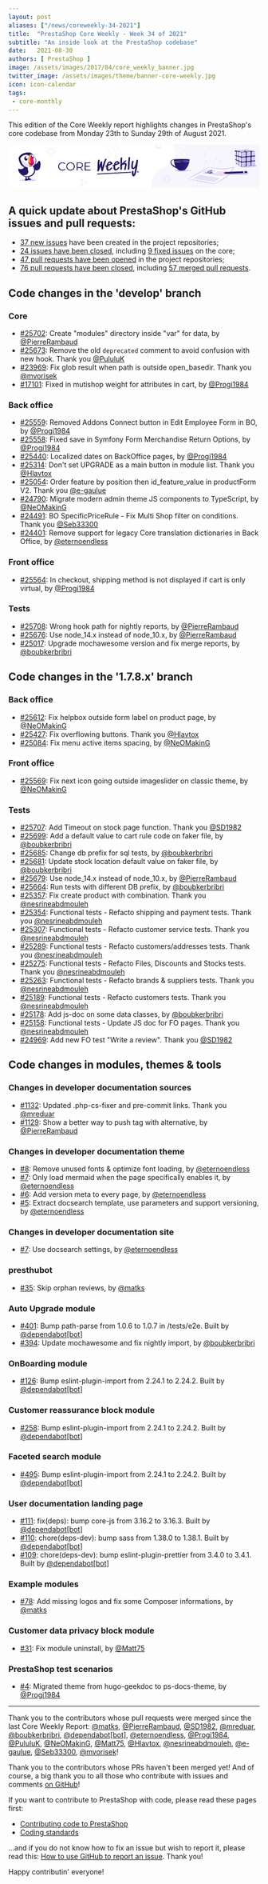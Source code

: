 ```yaml
---
layout: post
aliases: ["/news/coreweekly-34-2021"]
title:  "PrestaShop Core Weekly - Week 34 of 2021"
subtitle: "An inside look at the PrestaShop codebase"
date:   2021-08-30
authors: [ PrestaShop ]
image: /assets/images/2017/04/core_weekly_banner.jpg
twitter_image: /assets/images/theme/banner-core-weekly.jpg
icon: icon-calendar
tags:
 - core-monthly
---
```


This edition of the Core Weekly report highlights changes in PrestaShop's core codebase from Monday 23th to Sunday 29th of August 2021.

![Core Weekly banner](/assets/images/2018/12/banner-core-weekly.jpg)


## A quick update about PrestaShop's GitHub issues and pull requests:

- [37 new issues](https://github.com/search?q=org%3APrestaShop+is%3Apublic++-repo%3Aprestashop%2Fprestashop.github.io++is%3Aissue+created%3A2021-08-23..2021-08-29) have been created in the project repositories;
- [24 issues have been closed](https://github.com/search?q=org%3APrestaShop+is%3Apublic++-repo%3Aprestashop%2Fprestashop.github.io++is%3Aissue+closed%3A2021-08-23..2021-08-29), including [9 fixed issues](https://github.com/search?q=org%3APrestaShop+is%3Apublic++-repo%3Aprestashop%2Fprestashop.github.io++is%3Aissue+label%3Afixed+closed%3A2021-08-23..2021-08-29) on the core;
- [47 pull requests have been opened](https://github.com/search?q=org%3APrestaShop+is%3Apublic++-repo%3Aprestashop%2Fprestashop.github.io++is%3Apr+created%3A2021-08-23..2021-08-29) in the project repositories;
- [76 pull requests have been closed](https://github.com/search?q=org%3APrestaShop+is%3Apublic++-repo%3Aprestashop%2Fprestashop.github.io++is%3Apr+closed%3A2021-08-23..2021-08-29), including [57 merged pull requests](https://github.com/search?q=org%3APrestaShop+is%3Apublic++-repo%3Aprestashop%2Fprestashop.github.io++is%3Apr+merged%3A2021-08-23..2021-08-29).
        


## Code changes in the 'develop' branch


### Core
* [#25702](https://github.com/PrestaShop/PrestaShop/pull/25702): Create "modules" directory inside "var" for data, by [@PierreRambaud](https://github.com/PierreRambaud)
* [#25673](https://github.com/PrestaShop/PrestaShop/pull/25673): Remove the old `deprecated` comment to avoid confusion with new hook. Thank you [@PululuK](https://github.com/PululuK)
* [#23969](https://github.com/PrestaShop/PrestaShop/pull/23969): Fix glob result when path is outside open_basedir. Thank you [@mvorisek](https://github.com/mvorisek)
* [#17101](https://github.com/PrestaShop/PrestaShop/pull/17101): Fixed in mutishop weight for attributes in cart, by [@Progi1984](https://github.com/Progi1984)


### Back office
* [#25559](https://github.com/PrestaShop/PrestaShop/pull/25559): Removed Addons Connect button in Edit Employee Form in BO, by [@Progi1984](https://github.com/Progi1984)
* [#25558](https://github.com/PrestaShop/PrestaShop/pull/25558): Fixed save in Symfony Form Merchandise Return Options, by [@Progi1984](https://github.com/Progi1984)
* [#25440](https://github.com/PrestaShop/PrestaShop/pull/25440): Localized dates on BackOffice pages, by [@Progi1984](https://github.com/Progi1984)
* [#25314](https://github.com/PrestaShop/PrestaShop/pull/25314): Don't set UPGRADE as a main button in module list. Thank you [@Hlavtox](https://github.com/Hlavtox)
* [#25054](https://github.com/PrestaShop/PrestaShop/pull/25054): Order feature by position then id_feature_value in productForm V2. Thank you [@e-gaulue](https://github.com/e-gaulue)
* [#24790](https://github.com/PrestaShop/PrestaShop/pull/24790): Migrate modern admin theme JS components to TypeScript, by [@NeOMakinG](https://github.com/NeOMakinG)
* [#24491](https://github.com/PrestaShop/PrestaShop/pull/24491): BO SpecificPriceRule - Fix Multi Shop filter on conditions. Thank you [@Seb33300](https://github.com/Seb33300)
* [#24401](https://github.com/PrestaShop/PrestaShop/pull/24401): Remove support for legacy Core translation dictionaries in Back Office, by [@eternoendless](https://github.com/eternoendless)


### Front office
* [#25564](https://github.com/PrestaShop/PrestaShop/pull/25564): In checkout, shipping method is not displayed if cart is only virtual, by [@Progi1984](https://github.com/Progi1984)


### Tests
* [#25708](https://github.com/PrestaShop/PrestaShop/pull/25708): Wrong hook path for nightly reports, by [@PierreRambaud](https://github.com/PierreRambaud)
* [#25676](https://github.com/PrestaShop/PrestaShop/pull/25676): Use node_14.x instead of node_10.x, by [@PierreRambaud](https://github.com/PierreRambaud)
* [#25017](https://github.com/PrestaShop/PrestaShop/pull/25017): Upgrade mochawesome version and fix merge reports, by [@boubkerbribri](https://github.com/boubkerbribri)


## Code changes in the '1.7.8.x' branch


### Back office
* [#25612](https://github.com/PrestaShop/PrestaShop/pull/25612): Fix helpbox outside form label on product page, by [@NeOMakinG](https://github.com/NeOMakinG)
* [#25427](https://github.com/PrestaShop/PrestaShop/pull/25427): Fix overflowing buttons. Thank you [@Hlavtox](https://github.com/Hlavtox)
* [#25084](https://github.com/PrestaShop/PrestaShop/pull/25084): Fix menu active items spacing, by [@NeOMakinG](https://github.com/NeOMakinG)


### Front office
* [#25569](https://github.com/PrestaShop/PrestaShop/pull/25569): Fix next icon going outside imageslider on classic theme, by [@NeOMakinG](https://github.com/NeOMakinG)


### Tests
* [#25707](https://github.com/PrestaShop/PrestaShop/pull/25707): Add Timeout on stock page function. Thank you [@SD1982](https://github.com/SD1982)
* [#25699](https://github.com/PrestaShop/PrestaShop/pull/25699): Add a default value to cart rule code on faker file, by [@boubkerbribri](https://github.com/boubkerbribri)
* [#25685](https://github.com/PrestaShop/PrestaShop/pull/25685): Change db prefix for sql tests, by [@boubkerbribri](https://github.com/boubkerbribri)
* [#25681](https://github.com/PrestaShop/PrestaShop/pull/25681): Update stock location default value on faker file, by [@boubkerbribri](https://github.com/boubkerbribri)
* [#25679](https://github.com/PrestaShop/PrestaShop/pull/25679): Use node_14.x instead of node_10.x, by [@PierreRambaud](https://github.com/PierreRambaud)
* [#25664](https://github.com/PrestaShop/PrestaShop/pull/25664): Run tests with different DB prefix, by [@boubkerbribri](https://github.com/boubkerbribri)
* [#25357](https://github.com/PrestaShop/PrestaShop/pull/25357): Fix create product with combination. Thank you [@nesrineabdmouleh](https://github.com/nesrineabdmouleh)
* [#25354](https://github.com/PrestaShop/PrestaShop/pull/25354): Functional tests - Refacto shipping and payment tests. Thank you [@nesrineabdmouleh](https://github.com/nesrineabdmouleh)
* [#25307](https://github.com/PrestaShop/PrestaShop/pull/25307): Functional tests - Refacto customer service tests. Thank you [@nesrineabdmouleh](https://github.com/nesrineabdmouleh)
* [#25289](https://github.com/PrestaShop/PrestaShop/pull/25289): Functional tests - Refacto customers/addresses tests. Thank you [@nesrineabdmouleh](https://github.com/nesrineabdmouleh)
* [#25275](https://github.com/PrestaShop/PrestaShop/pull/25275): Functional tests - Refacto Files, Discounts and Stocks tests. Thank you [@nesrineabdmouleh](https://github.com/nesrineabdmouleh)
* [#25263](https://github.com/PrestaShop/PrestaShop/pull/25263): Functional tests -  Refacto brands & suppliers tests. Thank you [@nesrineabdmouleh](https://github.com/nesrineabdmouleh)
* [#25189](https://github.com/PrestaShop/PrestaShop/pull/25189): Functional tests - Refacto customers tests. Thank you [@nesrineabdmouleh](https://github.com/nesrineabdmouleh)
* [#25178](https://github.com/PrestaShop/PrestaShop/pull/25178): Add js-doc on some data classes, by [@boubkerbribri](https://github.com/boubkerbribri)
* [#25158](https://github.com/PrestaShop/PrestaShop/pull/25158): Functional tests - Update JS doc for FO pages. Thank you [@nesrineabdmouleh](https://github.com/nesrineabdmouleh)
* [#24969](https://github.com/PrestaShop/PrestaShop/pull/24969): Add new FO test "Write a review". Thank you [@SD1982](https://github.com/SD1982)


## Code changes in modules, themes & tools


### Changes in developer documentation sources
* [#1132](https://github.com/PrestaShop/docs/pull/1132): Updated .php-cs-fixer and pre-commit links. Thank you [@mreduar](https://github.com/mreduar)
* [#1129](https://github.com/PrestaShop/docs/pull/1129): Show a better way to push tag with alternative, by [@PierreRambaud](https://github.com/PierreRambaud)


### Changes in developer documentation theme
* [#8](https://github.com/PrestaShop/ps-docs-theme/pull/8): Remove unused fonts & optimize font loading, by [@eternoendless](https://github.com/eternoendless)
* [#7](https://github.com/PrestaShop/ps-docs-theme/pull/7): Only load mermaid when the page specifically enables it, by [@eternoendless](https://github.com/eternoendless)
* [#6](https://github.com/PrestaShop/ps-docs-theme/pull/6): Add version meta to every page, by [@eternoendless](https://github.com/eternoendless)
* [#5](https://github.com/PrestaShop/ps-docs-theme/pull/5): Extract docsearch template, use parameters and support versioning, by [@eternoendless](https://github.com/eternoendless)


### Changes in developer documentation site
* [#7](https://github.com/PrestaShop/devdocs-site/pull/7): Use docsearch settings, by [@eternoendless](https://github.com/eternoendless)


### presthubot
* [#35](https://github.com/PrestaShop/presthubot/pull/35): Skip orphan reviews, by [@matks](https://github.com/matks)


### Auto Upgrade module
* [#401](https://github.com/PrestaShop/autoupgrade/pull/401): Bump path-parse from 1.0.6 to 1.0.7 in /tests/e2e. Built by [@dependabot[bot]](https://github.com/apps/dependabot)
* [#394](https://github.com/PrestaShop/autoupgrade/pull/394): Update mochawesome and fix nightly import, by [@boubkerbribri](https://github.com/boubkerbribri)


### OnBoarding module
* [#126](https://github.com/PrestaShop/welcome/pull/126): Bump eslint-plugin-import from 2.24.1 to 2.24.2. Built by [@dependabot[bot]](https://github.com/apps/dependabot)


### Customer reassurance block module
* [#258](https://github.com/PrestaShop/blockreassurance/pull/258): Bump eslint-plugin-import from 2.24.1 to 2.24.2. Built by [@dependabot[bot]](https://github.com/apps/dependabot)


### Faceted search module
* [#495](https://github.com/PrestaShop/ps_facetedsearch/pull/495): Bump eslint-plugin-import from 2.24.1 to 2.24.2. Built by [@dependabot[bot]](https://github.com/apps/dependabot)


### User documentation landing page
* [#111](https://github.com/PrestaShop/user-documentation-landing/pull/111): fix(deps): bump core-js from 3.16.2 to 3.16.3. Built by [@dependabot[bot]](https://github.com/apps/dependabot)
* [#110](https://github.com/PrestaShop/user-documentation-landing/pull/110): chore(deps-dev): bump sass from 1.38.0 to 1.38.1. Built by [@dependabot[bot]](https://github.com/apps/dependabot)
* [#109](https://github.com/PrestaShop/user-documentation-landing/pull/109): chore(deps-dev): bump eslint-plugin-prettier from 3.4.0 to 3.4.1. Built by [@dependabot[bot]](https://github.com/apps/dependabot)


### Example modules
* [#78](https://github.com/PrestaShop/example-modules/pull/78): Add missing logos and fix some Composer informations, by [@matks](https://github.com/matks)


### Customer data privacy block module
* [#31](https://github.com/PrestaShop/ps_dataprivacy/pull/31): Fix module uninstall, by [@Matt75](https://github.com/Matt75)


### PrestaShop test scenarios
* [#4](https://github.com/PrestaShop/test-scenarios/pull/4): Migrated theme from hugo-geekdoc to ps-docs-theme, by [@Progi1984](https://github.com/Progi1984)


<hr />

Thank you to the contributors whose pull requests were merged since the last Core Weekly Report: [@matks](https://github.com/matks), [@PierreRambaud](https://github.com/PierreRambaud), [@SD1982](https://github.com/SD1982), [@mreduar](https://github.com/mreduar), [@boubkerbribri](https://github.com/boubkerbribri), [@dependabot[bot]](https://github.com/apps/dependabot), [@eternoendless](https://github.com/eternoendless), [@Progi1984](https://github.com/Progi1984), [@PululuK](https://github.com/PululuK), [@NeOMakinG](https://github.com/NeOMakinG), [@Matt75](https://github.com/Matt75), [@Hlavtox](https://github.com/Hlavtox), [@nesrineabdmouleh](https://github.com/nesrineabdmouleh), [@e-gaulue](https://github.com/e-gaulue), [@Seb33300](https://github.com/Seb33300), [@mvorisek](https://github.com/mvorisek)!

Thank you to the contributors whose PRs haven't been merged yet! And of course, a big thank you to all those who contribute with issues and comments [on GitHub](https://github.com/PrestaShop/PrestaShop)!

If you want to contribute to PrestaShop with code, please read these pages first:

 * [Contributing code to PrestaShop](https://devdocs.prestashop.com/1.7/contribute/contribution-guidelines/)
 * [Coding standards](https://devdocs.prestashop.com/1.7/development/coding-standards/)

...and if you do not know how to fix an issue but wish to report it, please read this: [How to use GitHub to report an issue](https://devdocs.prestashop.com/1.7/contribute/contribute-reporting-issues/). Thank you!

Happy contributin' everyone!

